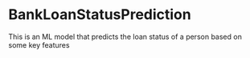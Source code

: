 # BankLoanStatusPrediction
This is an ML model that predicts the loan status of a person based on some key features
